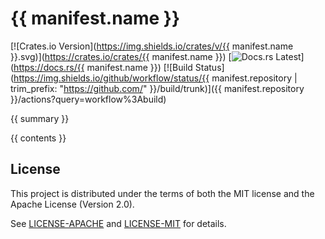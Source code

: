 <!-- Generated by cargo-onedoc. DO NOT EDIT. -->

# {{ manifest.name }}

[![Crates.io Version](https://img.shields.io/crates/v/{{ manifest.name }}.svg)](https://crates.io/crates/{{ manifest.name }})
[![Docs.rs Latest](https://img.shields.io/badge/docs.rs-latest-blue.svg)](https://docs.rs/{{ manifest.name }})
[![Build Status](https://img.shields.io/github/workflow/status/{{ manifest.repository | trim_prefix: "https://github.com/" }}/build/trunk)]({{ manifest.repository }}/actions?query=workflow%3Abuild)

{{ summary }}

{{ contents }}

## License

This project is distributed under the terms of both the MIT license and the Apache License (Version 2.0).

See [LICENSE-APACHE](LICENSE-APACHE) and [LICENSE-MIT](LICENSE-MIT) for details.
